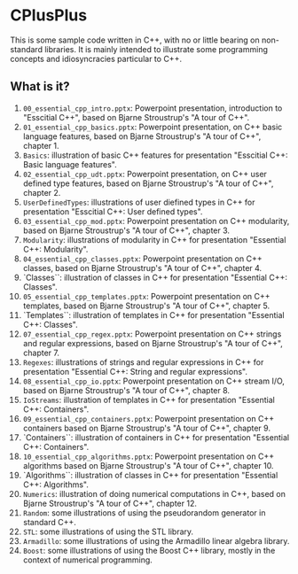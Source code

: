 # CPlusPlus
This is some sample code written in C++, with no or little bearing on
non-standard libraries.  It is mainly intended to illustrate some
programming concepts and idiosyncracies particular to C++.

## What is it?
1. `00_essential_cpp_intro.pptx`: Powerpoint presentation, introduction
    to "Esscitial C++", based on Bjarne Stroustrup's "A tour of C++".
1. `01_essential_cpp_basics.pptx`: Powerpoint presentation, on C++ basic
    language features, based on Bjarne Stroustrup's "A tour of C++",
    chapter 1.
1. `Basics`: illustration of basic C++ features for presentation
    "Esscitial C++: Basic language features".
1. `02_essential_cpp_udt.pptx`: Powerpoint presentation, on C++ user defined
    type features, based on Bjarne Stroustrup's "A tour of C++",
    chapter 2.
1. `UserDefinedTypes`: illustrations of user diefined types in C++ for
    presentation "Esscitial C++: User defined types".
1. `03_essential_cpp_mod.pptx`: Powerpoint presentation on C++ modularity,
    based on Bjarne Stroustrup's "A tour of C++", chapter 3.
1. `Modularity`: illustrations of modularity in C++ for presentation
    "Essential C++: Modularity".
1. `04_essential_cpp_classes.pptx`: Powerpoint presentation on C++ classes,
    based on Bjarne Stroustrup's "A tour of C++", chapter 4.
1. `Classes``: illustration of classes in C++ for presentation
    "Essential C++: Classes".
1. `05_essential_cpp_templates.pptx`: Powerpoint presentation on C++
    templates, based on Bjarne Stroustrup's "A tour of C++", chapter 5.
1. `Templates``: illustration of templates in C++ for presentation
    "Essential C++: Classes".
1. `07_essential_cpp_regex.pptx`: Powerpoint presentation on C++
    strings and regular expressions, based on Bjarne Stroustrup's "A
    tour of C++", chapter 7.
1. `Regexes`: illustrations of strings and regular expressions in C++
    for presentation "Essential C++: String and regular expressions".
1. `08_essential_cpp_io.pptx`: Powerpoint presentation on C++ stream I/O,
    based on Bjarne Stroustrup's "A tour of C++", chapter 8.
1. `IoStreams`: illustration of templates in C++ for presentation
    "Essential C++: Containers".
1. `09_essential_cpp_containers.pptx`: Powerpoint presentation on C++
    containers based on Bjarne Stroustrup's "A tour of C++", chapter 9.
1. `Containers``: illustration of containers in C++ for presentation
    "Essential C++: Containers".
1. `10_essential_cpp_algorithms.pptx`: Powerpoint presentation on C++
    algorithms based on Bjarne Stroustrup's "A tour of C++", chapter 10.
1. `Algorithms``: illustration of classes in C++ for presentation
    "Essential C++: Algorithms".
1. `Numerics`: illustration of doing numerical computations in C++, based
    on Bjarne Stroustrup's "A tour of C++", chapter 12.
1. `Random`: some illustrations of using the pseudorandom generator in
    standard C++.
1. `STL`: some illustrations of using the STL library.
1. `Armadillo`: some illustrations of using the Armadillo linear algebra
    library.
1. `Boost`: some illustrations of using the Boost C++ library,
    mostly in the context of numerical programming.
